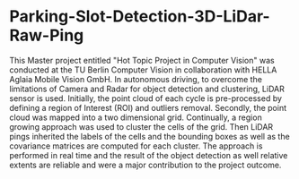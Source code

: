 # Parking-Slot-Detection-3D-LiDar-Raw-Ping
This Master project entitled "Hot Topic Project in Computer Vision" was conducted at the TU Berlin Computer Vision in collaboration with HELLA Aglaia Mobile Vision GmbH.
In autonomous driving, to overcome the limitations of Camera and Radar for object detection and clustering, LiDAR sensor is
used. Initially, the point cloud of each cycle is pre-processed by defining a region of Interest (ROI) and outliers removal.
Secondly, the point cloud was mapped into a two dimensional grid. Continually, a region growing approach was used to cluster
the cells of the grid. Then LiDAR pings inherited the labels of the cells and the bounding boxes as well as the covariance
matrices are computed for each cluster. The approach is performed in real time and the result of the object detection as well
relative extents are reliable and were a major contribution to the project outcome.
